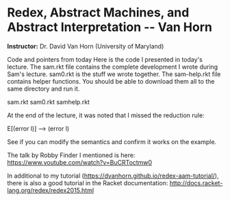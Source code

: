 # Redex, Abstract Machines, and Abstract Interpretation -- Van Horn

**Instructor:** Dr. David Van Horn  (University of Maryland)	


Code and pointers from today
Here is the code I presented in today's lecture.  The sam.rkt file contains the complete development I wrote during Sam's lecture.  sam0.rkt is the stuff we wrote together.  The sam-help.rkt file contains helper functions.  You should be able to download them all to the same directory and run it.
 
sam.rkt
sam0.rkt
samhelp.rkt
 
At the end of the lecture, it was noted that I missed the reduction rule:
 
E[(error l)] --> (error l)
 
See if you can modify the semantics and confirm it works on the example.
 
The talk by Robby Finder I mentioned is here:
https://www.youtube.com/watch?v=BuCRToctmw0
 
In additional to my tutorial (https://dvanhorn.github.io/redex-aam-tutorial/), there is also a good tutorial in the Racket documentation:
http://docs.racket-lang.org/redex/redex2015.html
